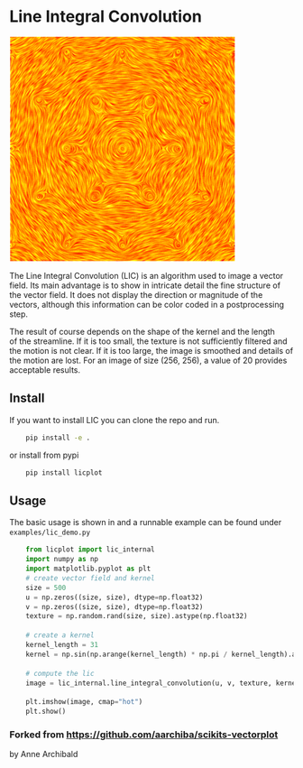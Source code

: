 # Line Integral Convolution

![Demo](https://raw.githubusercontent.com/alexus37/licplot/master/demo.png)

The Line Integral Convolution (LIC) is an algorithm used to image a vector
field. Its main advantage is to show in intricate detail the fine
structure of the vector field. It does not display the direction or
magnitude of the vectors, although this information can be color coded
in a postprocessing step.

The result of course depends on the shape of the kernel and the length  
of the streamline. If it is too small, the texture is not sufficiently
filtered and the motion is not clear. If it is too large, the image is
smoothed and details of the motion are lost. For an image of size
(256, 256), a value of 20 provides acceptable results.

## Install

If you want to install LIC you can clone the repo and run.

```bash
    pip install -e .
```

or install from pypi

```bash
    pip install licplot
```

## Usage

The basic usage is shown in and a runnable example can be found under `examples/lic_demo.py`

```python
    from licplot import lic_internal
    import numpy as np
    import matplotlib.pyplot as plt
    # create vector field and kernel
    size = 500
    u = np.zeros((size, size), dtype=np.float32)
    v = np.zeros((size, size), dtype=np.float32)
    texture = np.random.rand(size, size).astype(np.float32)

    # create a kernel
    kernel_length = 31
    kernel = np.sin(np.arange(kernel_length) * np.pi / kernel_length).astype(np.float32)

    # compute the lic
    image = lic_internal.line_integral_convolution(u, v, texture, kernel)

    plt.imshow(image, cmap="hot")
    plt.show()
```

### Forked from https://github.com/aarchiba/scikits-vectorplot

by Anne Archibald
